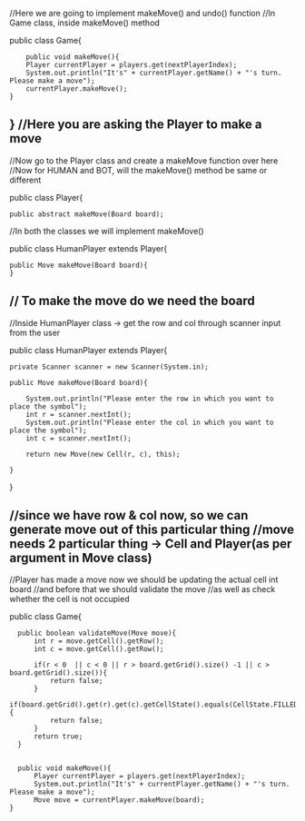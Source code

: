 //Here we are going to implement makeMove() and undo() function
//In Game class, inside makeMove() method 

public class Game{

        public void makeMove(){
        Player currentPlayer = players.get(nextPlayerIndex);
        System.out.println("It's" + currentPlayer.getName() + "'s turn. Please make a move");
        currentPlayer.makeMove();
    }
}
//Here you are asking the Player to make a move
-------------------------------------------------------------------------------------------------------------------------------------------------------------------------------
//Now go to the Player class and create a makeMove function over here
//Now for HUMAN and BOT, will the makeMove() method be same or different

public class Player{

    public abstract makeMove(Board board);

//In both the classes we will implement makeMove()

public class HumanPlayer extends Player{

    public Move makeMove(Board board){
    }
 // To make the move do we need the board   
---------------------------------------------------------------------------------------------------------------------------------------------------------------------------------
//Inside HumanPlayer class -> get the row and col through scanner input from the user

public class HumanPlayer extends Player{

    private Scanner scanner = new Scanner(System.in);

    public Move makeMove(Board board){
    
        System.out.println("Please enter the row in which you want to place the symbol");
        int r = scanner.nextInt();
        System.out.println("Please enter the col in which you want to place the symbol");
        int c = scanner.nextInt();

        return new Move(new Cell(r, c), this);
    
    }
}

//since we have row & col now, so we can generate move out of this particular thing
//move needs 2 particular thing -> Cell and Player(as per argument in Move class)
-------------------------------------------------------------------------------------------------------------------------------------------------------------------
//Player has made a move now we should be updating the actual cell int board
//and before that we should validate the move
//as well as check whether the cell is not occupied

public class Game{

      public boolean validateMove(Move move){
          int r = move.getCell().getRow();
          int c = move.getCell().getRow();

          if(r < 0  || c < 0 || r > board.getGrid().size() -1 || c > board.getGrid().size()){
              return false;
          }
          if(board.getGrid().get(r).get(c).getCellState().equals(CellState.FILLED)){
              return false;
          }
          return true;
      }    
      
      
      public void makeMove(){
          Player currentPlayer = players.get(nextPlayerIndex);
          System.out.println("It's" + currentPlayer.getName() + "'s turn. Please make a move");
          Move move = currentPlayer.makeMove(board);
    }













